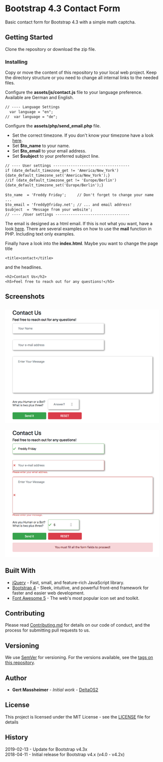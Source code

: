 # Bootstrap 4.3 Contact Form

Basic contact form for Bootstrap 4.3 with a simple math captcha.

## Getting Started

Clone the repository or download the zip file.

### Installing

Copy or move the content of this repository to your local web project. Keep the directory structure or you need to change all internal links to the needed files.  

Configure the **assets/js/contact.js** file to your language preference.  
Available are German and English.

```
// ---- Language Settings
  var language = "en";
//  var language = "de";
```

Configure the **assets/php/send_email.php** file.

- Set the correct timezone. If you don't know your timezone have a look [here][1].
- Set **$to_name** to your name.
- Set **$to_email** to your email address.
- Set **$subject** to your preferred subject line.

```
// ---- User settings -----------------------------------
if (date_default_timezone_get != 'America/New_York'){date_default_timezone_set('America/New_York');}
//if (date_default_timezone_get != 'Europe/Berlin') {date_default_timezone_set('Europe/Berlin');}

$to_name  = 'Freddy Friday';     // Don't forget to change your name ...
$to_email = 'freddy@friday.net'; // ... and email address!
$subject  = 'Message from your website';
// ---- /User settings ----------------------------------
```

The email is designed as a html email. If this is not what you want, have a look [here][2]. There are several examples on how to use the **mail** function in PHP. Including text only examples.  

Finally have a look into the **index.html**. Maybe you want to change the page title
```
<title>contact</title>
```
and the headlines.
```
<h2>Contact Us</h2>
<h5>Feel free to reach out for any questions!</h5>
```

## Screenshots

![Empty form][image-1]
---
![Filled form][image-2]

## Built With

* [jQuery][6] - Fast, small, and feature-rich JavaScript library.
* [Bootstrap 4][3] - Sleek, intuitive, and powerful front-end framework for faster and easier web development.
* [Font Awesome 5][5] - The web's most popular icon set and toolkit.

## Contributing

Please read [Contributing.md](Contributing.md) for details on our code of conduct, and the process for submitting pull requests to us.

## Versioning

We use [SemVer](http://semver.org/) for versioning. For the versions available, see the [tags on this repository](https://github.com/DeltaOS2/bootstrap4-contact-form/tags).

## Author

* **Gert Massheimer** - *Initial work* - [DeltaOS2](https://github.com/DeltaOS2)

## License

This project is licensed under the MIT License - see the [LICENSE](LICENSE) file for details

## History

2019-02-13 - Update for Bootstrap v4.3x   
2018-04-11 - Initial release for Bootstrap v4.x (v4.0 - v4.2x)


[1]:http://php.net/manual/fa/timezones.php
[2]:http://php.net/manual/en/function.mail.php
[3]:https://getbootstrap.com
[4]:https://github.com/DeltaOS2/bootstrap4-contact-form/Contributing.md
[5]:https://fontawesome.com
[6]:http://jquery.com

[image-1]:screenshots/empty.png?raw=true
[image-2]:screenshots/filled.png?raw=true
